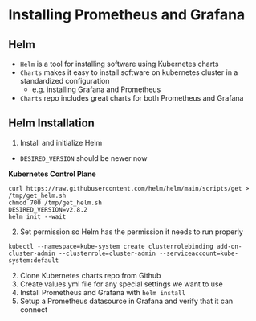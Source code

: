 # Installing Prometheus and Grafana

## Helm
- `Helm` is a tool for installing software using Kubernetes charts
- `Charts` makes it easy to install software on kubernetes cluster in a standardized configuration
    - e.g. installing Grafana and Prometheus
- `Charts` repo includes great charts for both Prometheus and Grafana

## Helm Installation

1. Install and initialize Helm
- `DESIRED_VERSION` should be newer now

**Kubernetes Control Plane**
```
curl https://raw.githubusercontent.com/helm/helm/main/scripts/get > /tmp/get_helm.sh
chmod 700 /tmp/get_helm.sh
DESIRED_VERSION=v2.8.2 
helm init --wait
```

2. Set permission so Helm has the permission it needs to run properly

```
kubectl --namespace=kube-system create clusterrolebinding add-on-cluster-admin --clusterrole=cluster-admin --serviceaccount=kube-system:default
```

2. Clone Kubernetes charts repo from Github
3. Create values.yml file for any special settings we want to use 
4. Install Prometheus and Grafana with `helm install`
5. Setup a Prometheus datasource in Grafana and verify that it can connect

